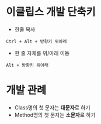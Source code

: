 # 이클립스 개발 단축키
- 한줄 복사
``` Text
Ctrl + Alt + 방향키 위아래
```

- 한 줄 자체를 위/아래 이동
``` Text
Alt + 방향키 위아래
```

# 개발 관례
- Class명의 첫 문자는 **대문자**로 하기
- Method명의 첫 문자는 **소문자**로 하기
